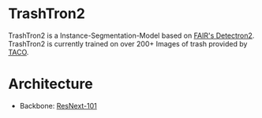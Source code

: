 # TrashTron2

TrashTron2 is a Instance-Segmentation-Model based on [FAIR's Detectron2](https://github.com/facebookresearch/detectron2). TrashTron2 is currently trained on over 200+ Images of trash provided by [TACO](https://github.com/pedropro/TACO).

# Architecture

* Backbone: [ResNext-101](https://arxiv.org/pdf/1611.05431v2.pdf)
